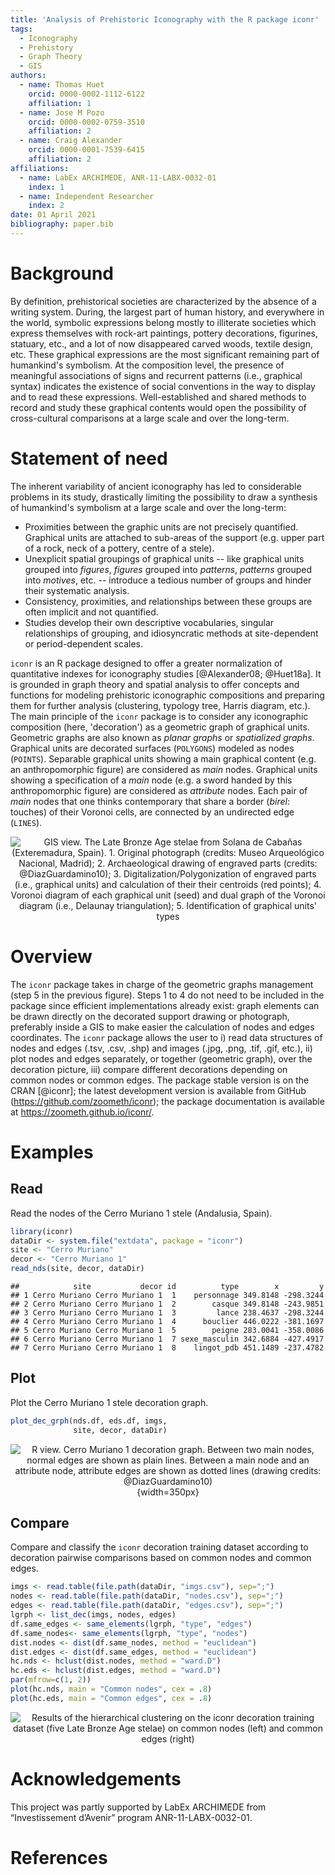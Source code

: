 ```yaml
---
title: 'Analysis of Prehistoric Iconography with the R package iconr'
tags:
  - Iconography
  - Prehistory
  - Graph Theory
  - GIS
authors:
  - name: Thomas Huet
    orcid: 0000-0002-1112-6122
    affiliation: 1
  - name: Jose M Pozo
    orcid: 0000-0002-0759-3510
    affiliation: 2
  - name: Craig Alexander
    orcid: 0000-0001-7539-6415
    affiliation: 2
affiliations:
  - name: LabEx ARCHIMEDE, ANR-11-LABX-0032-01
    index: 1
  - name: Independent Researcher
    index: 2
date: 01 April 2021
bibliography: paper.bib
---
```


# Background

By definition, prehistorical societies are characterized by the absence of a writing system. During, the largest part of human history, and everywhere in the world, symbolic expressions belong mostly to illiterate societies which express themselves with rock-art paintings, pottery decorations, figurines, statuary, etc., and a lot of now disappeared carved woods, textile design, etc. These graphical expressions are the most significant remaining part of humankind's symbolism. At the composition level, the presence of meaningful associations of signs and recurrent patterns (i.e., graphical syntax) indicates the existence of social conventions in the way to display and to read these expressions. Well-established and shared methods to record and study these graphical contents would open the possibility of cross-cultural comparisons at a large scale and over the long-term.

# Statement of need

The inherent variability of ancient iconography has led to considerable problems in its study, drastically limiting the possibility to draw a synthesis of humankind's symbolism at a large scale and over the long-term:

 + Proximities between the graphic units are not precisely quantified. Graphical units are attached to sub-areas of the support (e.g. upper part of a rock, neck of a pottery, centre of a stele).
 + Unexplicit spatial groupings of graphical units -- like graphical units grouped into *figures*, *figures* grouped into *patterns*, *patterns* grouped into *motives*, etc. -- introduce a tedious number of groups and hinder their systematic analysis.
 + Consistency, proximities, and relationships between these groups are often implicit and not quantified.
 + Studies develop their own descriptive vocabularies, singular relationships of grouping, and idiosyncratic methods at site-dependent or period-dependent scales.

`iconr` is an R package designed to offer a greater normalization of quantitative indexes for iconography studies [@Alexander08; @Huet18a]. It is grounded in graph theory and spatial analysis to offer concepts and functions for modeling prehistoric iconographic compositions and preparing them for further analysis (clustering, typology tree, Harris diagram, etc.). The main principle of the `iconr` package is to consider any iconographic composition (here, 'decoration') as a geometric graph of graphical units. Geometric graphs are also known as *planar graphs* or *spatialized graphs*. Graphical units are decorated surfaces (`POLYGONS`) modeled as nodes (`POINTS`). Separable graphical units showing a main graphical content (e.g. an anthropomorphic figure) are considered as *main* nodes. Graphical units showing a specification of a *main* node (e.g. a sword handed by this anthropomorphic figure) are considered as *attribute* nodes. Each pair of *main* nodes that one thinks contemporary that share a border (*birel*: touches) of their Voronoi cells, are connected by an undirected edge (`LINES`).
  
  
<center>

![GIS view. The Late Bronze Age stelae from Solana de Cabañas (Exteremadura, Spain). 1. Original photograph (credits: Museo Arqueológico Nacional, Madrid); 2. Archaeological drawing of engraved parts (credits: @DiazGuardamino10); 3. Digitalization/Polygonization of engraved parts (i.e., graphical units) and calculation of their their centroids (red points); 4. Voronoi diagram of each graphical unit (*seed*) and dual graph of the Voronoi diagram (i.e., Delaunay triangulation); 5. Identification of graphical units' types](https://raw.githubusercontent.com/zoometh/iconr/master/doc/img/solana_voronoi.png)

</center> 

# Overview

The `iconr` package takes in charge of the geometric graphs management (step 5 in the previous figure). Steps 1 to 4 do not need to be included in the package since efficient implementations already exist: graph elements can be drawn directly on the decorated support drawing or photograph, preferably inside a GIS to make easier the calculation of nodes and edges coordinates. The `iconr` package allows the user to i) read data structures of nodes and edges (.tsv, .csv, .shp) and images (.jpg, .png, .tif, .gif, etc.), ii) plot nodes and edges separately, or together (geometric graph), over the decoration picture, iii) compare different decorations depending on common nodes or common edges. The package stable version is on the CRAN [@iconr]; the latest development version is available from GitHub (https://github.com/zoometh/iconr); the package documentation is available at https://zoometh.github.io/iconr/.

# Examples

## Read

Read the nodes of the Cerro Muriano 1 stele (Andalusia, Spain).

```r
library(iconr)
dataDir <- system.file("extdata", package = "iconr")
site <- "Cerro Muriano"
decor <- "Cerro Muriano 1"
read_nds(site, decor, dataDir)
```
```
##            site           decor id          type        x         y
## 1 Cerro Muriano Cerro Muriano 1  1    personnage 349.8148 -298.3244
## 2 Cerro Muriano Cerro Muriano 1  2        casque 349.8148 -243.9851
## 3 Cerro Muriano Cerro Muriano 1  3         lance 238.4637 -298.3244
## 4 Cerro Muriano Cerro Muriano 1  4      bouclier 446.0222 -381.1697
## 5 Cerro Muriano Cerro Muriano 1  5        peigne 283.0041 -358.0086
## 6 Cerro Muriano Cerro Muriano 1  7 sexe_masculin 342.6884 -427.4917
## 7 Cerro Muriano Cerro Muriano 1  8    lingot_pdb 451.1489 -237.4782
```

## Plot

Plot the Cerro Muriano 1 stele decoration graph.

```r
plot_dec_grph(nds.df, eds.df, imgs,
              site, decor, dataDir)
```

<center>

![R view. Cerro Muriano 1 decoration graph. Between two *main* nodes, *normal* edges are shown as plain lines. Between a *main* node and an *attribute* node, *attribute* edges are shown as dotted lines (drawing credits: @DiazGuardamino10)](https://raw.githubusercontent.com/zoometh/iconr/master/doc/img/cm1.png){width=350px}

</center> 

## Compare

Compare and classify the `iconr` decoration training dataset according to decoration pairwise comparisons based on common nodes and common edges.

```r
imgs <- read.table(file.path(dataDir, "imgs.csv"), sep=";")
nodes <- read.table(file.path(dataDir, "nodes.csv"), sep=";")
edges <- read.table(file.path(dataDir, "edges.csv"), sep=";")
lgrph <- list_dec(imgs, nodes, edges)
df.same_edges <- same_elements(lgrph, "type", "edges")
df.same_nodes<- same_elements(lgrph, "type", "nodes")
dist.nodes <- dist(df.same_nodes, method = "euclidean")
dist.edges <- dist(df.same_edges, method = "euclidean")
hc.nds <- hclust(dist.nodes, method = "ward.D")
hc.eds <- hclust(dist.edges, method = "ward.D") 
par(mfrow=c(1, 2))
plot(hc.nds, main = "Common nodes", cex = .8)
plot(hc.eds, main = "Common edges", cex = .8)
```
<center>

![Results of the hierarchical clustering on the `iconr` decoration training dataset (five Late Bronze Age stelae) on common nodes (left) and common edges (right)](https://raw.githubusercontent.com/zoometh/iconr/master/doc/img/hc.png)

</center> 

# Acknowledgements

This  project was partly  supported  by  LabEx  ARCHIMEDE  from  “Investissement  d’Avenir”  program  ANR-11-LABX-0032-01.

# References
